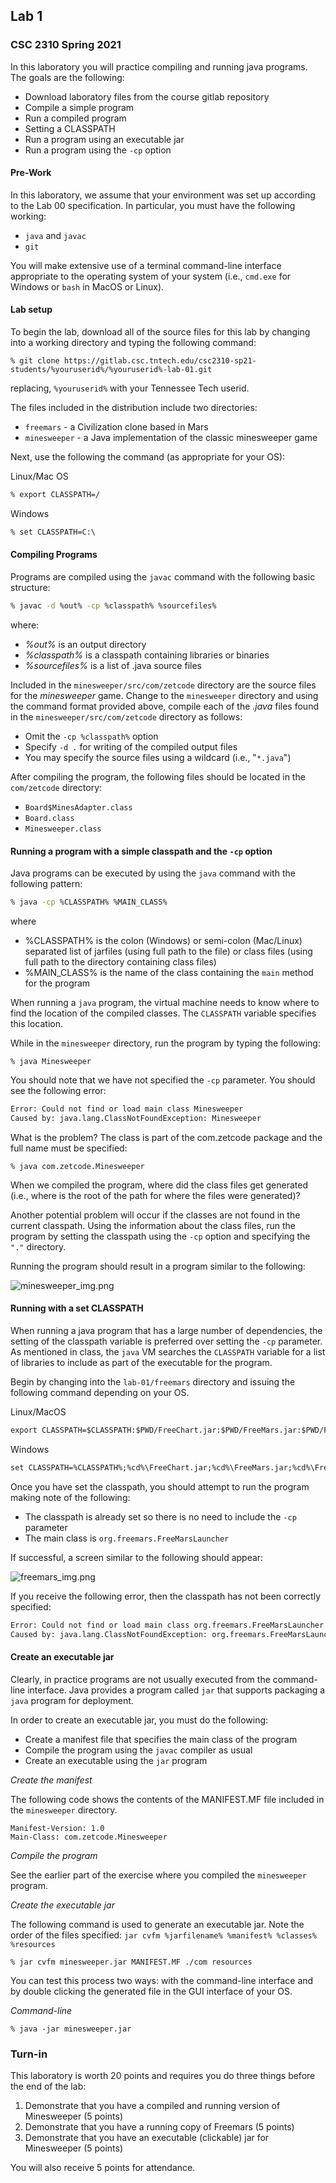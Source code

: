 ## Lab 1
### CSC 2310 Spring 2021
In this laboratory you will practice compiling and running java programs. The goals are the following:
* Download laboratory files from the course gitlab repository
* Compile a simple program
* Run a compiled program <!-- * Observe typical compilation errors-->
* Setting a CLASSPATH 
* Run a program using an executable jar
* Run a program using the ```-cp``` option

#### Pre-Work
In this laboratory, we assume that your environment was set up according 
to the Lab 00 specification. In particular, you must have the following working:
* ``java`` and ``javac``
* ``git``

You will make extensive use of a terminal command-line interface appropriate to
the operating system of your system (i.e., ```cmd.exe``` for Windows or
```bash``` in MacOS or Linux).

#### Lab setup

To begin the lab, download all of the source files for this lab by changing into a working directory and typing the following command:

```text
% git clone https://gitlab.csc.tntech.edu/csc2310-sp21-students/%youruserid%/%youruserid%-lab-01.git
```

replacing, ```%youruserid%``` with your Tennessee Tech userid.

The files included in the distribution include two directories:
* ```freemars``` - a Civilization clone based in Mars
* ```minesweeper``` - a Java implementation of the classic minesweeper game

Next, use the following the command (as appropriate for your OS):

Linux/Mac OS
```txt
% export CLASSPATH=/
```

Windows
```txt
% set CLASSPATH=C:\
```

#### Compiling Programs
Programs are compiled using the ```javac``` command with the following
basic structure:

```bash
% javac -d %out% -cp %classpath% %sourcefiles%
```

where:
* *%out%* is an output directory
* *%classpath%* is a classpath containing libraries or binaries
* *%sourcefiles%* is a list of .java source files

Included in the ```minesweeper/src/com/zetcode``` directory are the source files for the *minesweeper* game.
Change to the ```minesweeper``` directory and using the command format provided above, compile each of the *.java* files
found in the ```minesweeper/src/com/zetcode``` directory as follows:

* Omit the ```-cp %classpath%``` option
* Specify ```-d .``` for writing of the compiled output files
* You may specify the source files using a wildcard (i.e., "```*.java```")

After compiling the program, the following files should be located in the
```com/zetcode``` directory:

* ```Board$MinesAdapter.class```
* ```Board.class```
* ```Minesweeper.class```

#### Running a program with a simple classpath and the ```-cp``` option
Java programs can be executed by using the ```java``` command with the following
pattern:

```bash
% java -cp %CLASSPATH% %MAIN_CLASS%
```
where
* %CLASSPATH% is the colon (Windows) or semi-colon (Mac/Linux) separated list
of jarfiles (using full path to the file) or class files (using full path to the 
directory containing class files)
* %MAIN_CLASS% is the name of the class containing the ```main``` method for the program

When running a ```java``` program, the virtual machine needs to know where to find 
the location of the compiled classes. The ```CLASSPATH``` variable specifies this location.

While in the ```minesweeper``` directory, run the program by typing the following:

```shell
% java Minesweeper
```

You should note that we have not specified the ```-cp``` parameter.
You should see the following error:

```bash
Error: Could not find or load main class Minesweeper
Caused by: java.lang.ClassNotFoundException: Minesweeper
```

What is the problem? The class is part of the com.zetcode package and the
full name must be specified:

```shell
% java com.zetcode.Minesweeper
```

When we compiled the program, where did the class files get generated (i.e., 
where is the root of the path for where the files were generated)? 

Another potential problem will occur if the classes are not found in the current classpath. Using
the information about the class files, run the program by setting the classpath using the ```-cp``` option and specifying the ```"."``` directory. 

Running the program should result in a program similar to the 
following:

![minesweeper_img.png](./minesweeper_img.png)

#### Running with a set CLASSPATH
When running a java program that has a large number of dependencies, the setting of the
classpath variable is preferred over setting the ```-cp``` parameter. As mentioned in class,
the ```java``` VM searches the ```CLASSPATH``` variable for a list of libraries to include as
part of the executable for the program.

Begin by changing into the ```lab-01/freemars``` directory and issuing the following command depending on your OS.

Linux/MacOS
```txt
export CLASSPATH=$CLASSPATH:$PWD/FreeChart.jar:$PWD/FreeMars.jar:$PWD/FreeMarsEditor.jar:$PWD/FreeMarsHelp.jar:$PWD/FreeMarsImages.jar:$PWD/FreeMarsUI.jar:$PWD/FreeRealm.jar:$PWD/FreeRealmBasicCommands.jar:$PWD/FreeRealmBasicOrders.jar:$PWD/FreeRealmExecutor.jar:$PWD/FreeRealmXMLConverter.jar:$PWD/jh-2.0_05.jar:$PWD/log4j-1.2.17.jar:$PWD/xercesImpl.jar
```

Windows
```txt
set CLASSPATH=%CLASSPATH%;%cd%\FreeChart.jar;%cd%\FreeMars.jar;%cd%\FreeMarsEditor.jar;%cd%\FreeMarsHelp.jar;%cd%\FreeMarsImages.jar;%cd%\FreeMarsUI.jar;%cd%\FreeRealm.jar;%cd%\FreeRealmBasicCommands.jar;%cd%\FreeRealmBasicOrders.jar;%cd%\FreeRealmExecutor.jar;%cd%\FreeRealmXMLConverter.jar;%cd%\jh-2.0_05.jar;%cd%\log4j-1.2.17.jar;%cd%\xercesImpl.jar
```

Once you have set the classpath, you should attempt to run the program making note of the following:
* The classpath is already set so there is no need to include the ```-cp``` parameter
* The main class is ```org.freemars.FreeMarsLauncher``` 

If successful, a screen similar to the following should appear:

![freemars_img.png](freemars_img.png)

If you receive the following error, then the classpath has not been correctly
specified:

```bash
Error: Could not find or load main class org.freemars.FreeMarsLauncher
Caused by: java.lang.ClassNotFoundException: org.freemars.FreeMarsLauncher
```

#### Create an executable jar
Clearly, in practice programs are not usually executed from the command-line
interface. Java provides a program called ```jar``` that supports packaging
a ```java``` program for deployment.

In order to create an executable jar, you must do the following:
* Create a manifest file that specifies the main class of the program
* Compile the program using the ```javac``` compiler as usual
* Create an executable using the ```jar``` program

*Create the manifest*

The following code shows the contents of the MANIFEST.MF file included
in the ```minesweeper``` directory.

```manifest
Manifest-Version: 1.0
Main-Class: com.zetcode.Minesweeper
```

*Compile the program*

See the earlier part of the exercise where you compiled the ```minesweeper``` program.

*Create the executable jar*

The following command is used to generate an executable jar. Note the order
of the files specified: ```jar cvfm %jarfilename% %manifest% %classes% %resources```

```shell
% jar cvfm minesweeper.jar MANIFEST.MF ./com resources
```

You can test this process two ways: with the command-line interface and by
double clicking the generated file in the GUI interface of your OS.

*Command-line*
```shell
% java -jar minesweeper.jar
```

### Turn-in
This laboratory is worth 20 points and requires you do three things before the end of the lab:

1. Demonstrate that you have a compiled and running version of Minesweeper (5 points)
2. Demonstrate that you have a running copy of Freemars (5 points)
3. Demonstrate that you have an executable (clickable) jar for Minesweeper (5 points)

You will also receive 5 points for attendance.